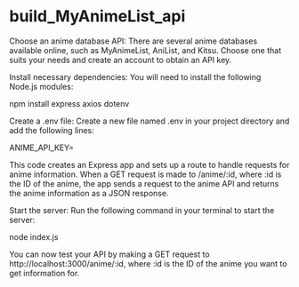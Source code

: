 # build_MyAnimeList_api

Choose an anime database API: There are several anime databases available online, such as MyAnimeList, AniList, and Kitsu. Choose one that suits your needs and create an account to obtain an API key.

Install necessary dependencies: You will need to install the following Node.js modules:

npm install express axios dotenv


Create a .env file: Create a new file named .env in your project directory and add the following lines:

ANIME_API_KEY=<your anime API key>

This code creates an Express app and sets up a route to handle requests for anime information. When a GET request is made to /anime/:id, where :id is the ID of the anime, the app sends a request to the anime API and returns the anime information as a JSON response.

Start the server: Run the following command in your terminal to start the server:

node index.js


You can now test your API by making a GET request to http://localhost:3000/anime/:id, where :id is the ID of the anime you want to get information for.
